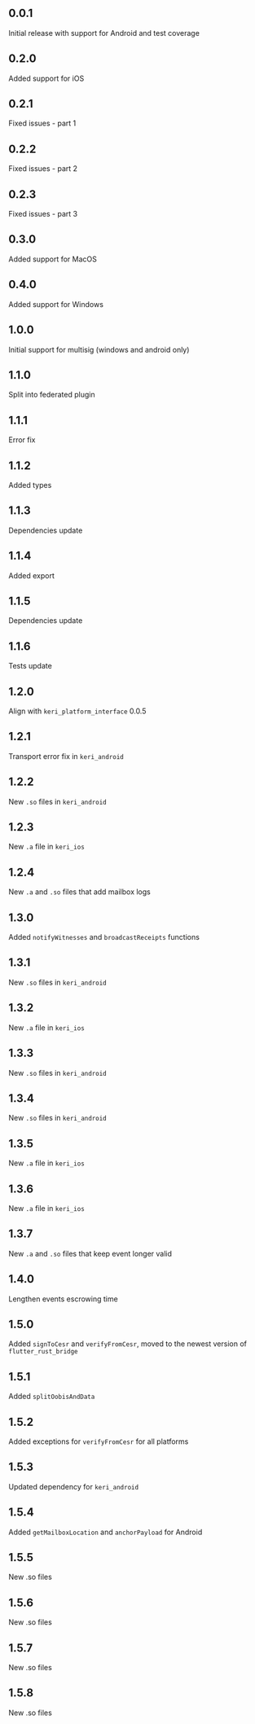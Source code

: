 ## 0.0.1

Initial release with support for Android and test coverage

## 0.2.0

Added support for iOS

## 0.2.1

Fixed issues - part 1

## 0.2.2

Fixed issues - part 2

## 0.2.3

Fixed issues - part 3

## 0.3.0

Added support for MacOS

## 0.4.0

Added support for Windows

## 1.0.0

Initial support for multisig (windows and android only)

## 1.1.0

Split into federated plugin

## 1.1.1

Error fix

## 1.1.2

Added types

## 1.1.3

Dependencies update

## 1.1.4

Added export

## 1.1.5

Dependencies update

## 1.1.6

Tests update

## 1.2.0

Align with `keri_platform_interface` 0.0.5

## 1.2.1

Transport error fix in `keri_android`

## 1.2.2

New `.so` files in `keri_android`

## 1.2.3

New `.a` file in `keri_ios`

## 1.2.4

New `.a` and `.so` files that add mailbox logs

## 1.3.0

Added `notifyWitnesses` and `broadcastReceipts` functions

## 1.3.1

New `.so` files in `keri_android`

## 1.3.2

New `.a` file in `keri_ios`

## 1.3.3

New `.so` files in `keri_android`

## 1.3.4

New `.so` files in `keri_android`

## 1.3.5

New `.a` file in `keri_ios`

## 1.3.6

New `.a` file in `keri_ios`

## 1.3.7

New `.a` and `.so` files that keep event longer valid

## 1.4.0

Lengthen events escrowing time

## 1.5.0

Added `signToCesr` and `verifyFromCesr`, moved to the newest version of `flutter_rust_bridge`

## 1.5.1

Added `splitOobisAndData`

## 1.5.2
Added exceptions for `verifyFromCesr` for all platforms

## 1.5.3 
Updated dependency for `keri_android`

## 1.5.4
Added `getMailboxLocation` and `anchorPayload` for Android

## 1.5.5
New .so files

## 1.5.6
New .so files

## 1.5.7
New .so files

## 1.5.8
New .so files